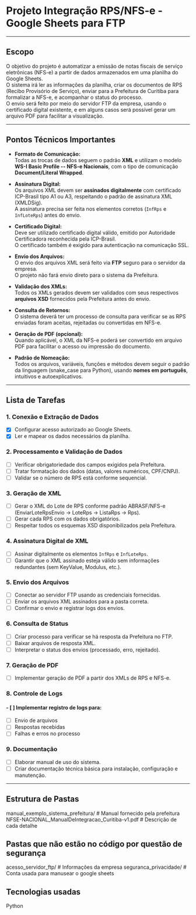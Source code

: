 # Projeto Integração RPS/NFS-e - Google Sheets para FTP

---

## Escopo

O objetivo do projeto é automatizar a emissão de notas fiscais de serviço eletrônicas (NFS-e) a partir de dados armazenados em uma planilha do Google Sheets.  
O sistema irá ler as informações da planilha, criar os documentos de RPS (Recibo Provisório de Serviço), enviar para a Prefeitura de Curitiba para formalizar a NFS-e, e acompanhar o status do processo.  
O envio será feito por meio do servidor FTP da empresa, usando o certificado digital existente, e em alguns casos será possível gerar um arquivo PDF para facilitar a visualização.

---

## Pontos Técnicos Importantes

- **Formato de Comunicação:**  
  Todas as trocas de dados seguem o padrão **XML** e utilizam o modelo **WS-I Basic Profile -- NFS-e Nacionais**, com o tipo de comunicação **Document/Literal Wrapped**.

- **Assinatura Digital:**  
  Os arquivos XML devem ser **assinados digitalmente** com certificado ICP-Brasil tipo A1 ou A3, respeitando o padrão de assinatura XML (XMLDSig).  
  A assinatura precisa ser feita nos elementos corretos (`InfRps` e `InfLoteRps`) antes do envio.

- **Certificado Digital:**  
  Deve ser utilizado certificado digital válido, emitido por Autoridade Certificadora reconhecida pela ICP-Brasil.  
  O certificado também é exigido para autenticação na comunicação SSL.

- **Envio dos Arquivos:**  
  O envio dos arquivos XML será feito via **FTP** seguro para o servidor da empresa.  
  O projeto não fará envio direto para o sistema da Prefeitura.

- **Validação dos XMLs:**  
  Todos os XMLs gerados devem ser validados com seus respectivos **arquivos XSD** fornecidos pela Prefeitura antes do envio.

- **Consulta de Retornos:**  
  O sistema deverá ter um processo de consulta para verificar se as RPS enviadas foram aceitas, rejeitadas ou convertidas em NFS-e.

- **Geração de PDF (opcional):**  
  Quando aplicável, o XML da NFS-e poderá ser convertido em arquivo PDF para facilitar o acesso ou impressão do documento.

- **Padrão de Nomeação:**  
  Todos os arquivos, variáveis, funções e métodos devem seguir o padrão da linguagem (snake_case para Python), usando **nomes em português**, intuitivos e autoexplicativos.

---

## Lista de Tarefas

### 1. Conexão e Extração de Dados

- [X] Configurar acesso autorizado ao Google Sheets.
- [X] Ler e mapear os dados necessários da planilha.

### 2. Processamento e Validação de Dados

- [ ] Verificar obrigatoriedade dos campos exigidos pela Prefeitura.
- [ ] Tratar formatação dos dados (datas, valores numéricos, CPF/CNPJ).
- [ ] Validar se o número de RPS está conforme sequencial.

### 3. Geração de XML

- [ ] Gerar o XML do Lote de RPS conforme padrão ABRASF/NFS-e (EnviarLoteRpsEnvio -> LoteRps -> ListaRps -> Rps).
- [ ] Gerar cada RPS com os dados obrigatórios.
- [ ] Respeitar todos os esquemas XSD disponibilizados pela Prefeitura.

### 4. Assinatura Digital de XML

- [ ] Assinar digitalmente os elementos `InfRps` e `InfLoteRps`.
- [ ] Garantir que o XML assinado esteja válido sem informações redundantes (sem KeyValue, Modulus, etc.).

### 5. Envio dos Arquivos

- [ ] Conectar ao servidor FTP usando as credenciais fornecidas.
- [ ] Enviar os arquivos XML assinados para a pasta correta.
- [ ] Confirmar o envio e registrar logs dos envios.

### 6. Consulta de Status

- [ ] Criar processo para verificar se há resposta da Prefeitura no FTP.
- [ ] Baixar arquivos de resposta XML.
- [ ] Interpretar o status dos envios (processado, erro, rejeitado).

### 7. Geração de PDF

- [ ] Implementar geração de PDF a partir dos XMLs de RPS e NFS-e.

### 8. Controle de Logs

#### - [ ] Implementar registro de logs para:
  - [ ] Envio de arquivos
  - [ ] Respostas recebidas
  - [ ] Falhas e erros no processo

### 9. Documentação

- [ ] Elaborar manual de uso do sistema.
- [ ] Criar documentação técnica básica para instalação, configuração e manutenção.

---

## Estrutura de Pastas

<!-- Sendo desenvolvido -->
manual_exemplo_sistema_prefeitura/  # Manual fornecido pela prefeitura
        NFSE-NACIONAL_ManualDeIntegracao_Curitiba-v1.pdf # Descrição de cada detalhe

## Pastas que não estão no código por questão de segurança
acesso_servidor_ftp/ # Informações da empresa
seguranca_privacidade/ # Conta usada para manusear o google sheets
## Tecnologias usadas
Python
